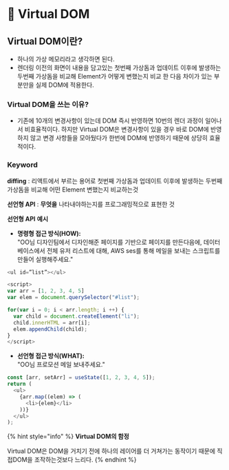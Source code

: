 # 🧐 Virtual DOM

## Virtual DOM이란?

* 하나의 가상 메모리라고 생각하면 된다.
* 렌더링 이전의 화면이 내용을 담고있는 첫번째 가상돔과 업데이트 이후에 발생하는 두번째 가상돔을 비교해 Element가 어떻게 변했는지 비교 한 다음 차이가 있는 부분만을 실제 DOM에 적용한다.

### Virtual DOM을 쓰는 이유?

* 기존에 10개의 변경사항이 있는데 DOM 즉시 반영하면 10번의 렌더 과정이 일어나서 비효율적이다. 하지만 Virtual DOM은 변경사항이 있을 경우 바로 DOM에 반영하지 않고 변경 사항들을 모아뒀다가 한번에 DOM에 반영하기 때문에 상당히 효율적이다.

### Keyword

**diffing** : 리액트에서 부르는 용어로 첫번째 가상돔과 업데이트 이후에 발생하는 두번째 가상돔을 비교해 어떤 Element 변했는지 비교하는것

**선언형 API** : **무엇을** 나타내야하는지를 프로그래밍적으로 표현한 것

**선언형 API** **예시**

* **명령형 접근 방식(HOW):**\
  "OO님 디자인팀에서 디자인해준 페이지를 기반으로 페이지를 만든다음에, 데이터베이스에서 전체 유저 리스트에 대해, AWS ses를 통해 메일을 보내는 스크립트를 만들어 실행해주세요."

```javascript
<ul id=”list”></ul>

<script>
var arr = [1, 2, 3, 4, 5]
var elem = document.querySelector("#list");

for(var i = 0; i < arr.length; i ++) {
  var child = document.createElement("li");
  child.innerHTML = arr[i];
  elem.appendChild(child);
}
</script>

```

* **선언형 접근 방식(WHAT):**\
  "OO님 프로모션 메일 보내주세요."

```javascript
const [arr, setArr] = useState([1, 2, 3, 4, 5]);
return (
  <ul>
    {arr.map((elem) => (
      <li>{elem}</li>
    ))}
  </ul>
);
```

{% hint style="info" %}
**Virtual DOM의 함정**

Virtual DOM은 DOM을 거치기 전에 하나의 레이어를 더 거쳐가는 동작이기 때문에 직접DOM을 조작하는것보다 느리다.
{% endhint %}
